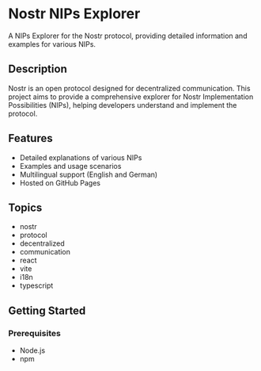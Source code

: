 
# Nostr NIPs Explorer

A NIPs Explorer for the Nostr protocol, providing detailed information and examples for various NIPs.

## Description

Nostr is an open protocol designed for decentralized communication. This project aims to provide a comprehensive explorer for Nostr Implementation Possibilities (NIPs), helping developers understand and implement the protocol.

## Features

- Detailed explanations of various NIPs
- Examples and usage scenarios
- Multilingual support (English and German)
- Hosted on GitHub Pages

## Topics

- nostr
- protocol
- decentralized
- communication
- react
- vite
- i18n
- typescript

## Getting Started

### Prerequisites

- Node.js
- npm
